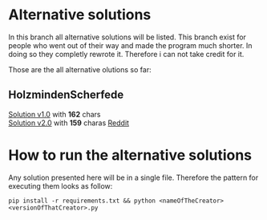 # Alternative solutions

In this branch all alternative solutions will be listed. This branch exist for people who went out of their way and made the program much shorter. In doing so they completly rewrote it. Therefore i can not take credit for it.

Those are the all alternative olutions so far:

## HolzmindenScherfede
[Solution v1.0](https://github.com/jasZnerol/pythonMouseMover/blob/alternativeSolutions/HolzmindenScherfede1.0.py) with **162** chars  
[Solution v2.0](https://github.com/jasZnerol/pythonMouseMover/blob/alternativeSolutions/HolzmindenScherfede2.0.py) with **159** charas 
[Reddit](https://www.reddit.com/user/HolzmindenScherfede/)


# How to run the alternative solutions

Any solution presented here will be in a single file. Therefore the pattern for executing them looks as follow:
```
pip install -r requirements.txt && python <nameOfTheCreator><versionOfThatCreator>.py
```




